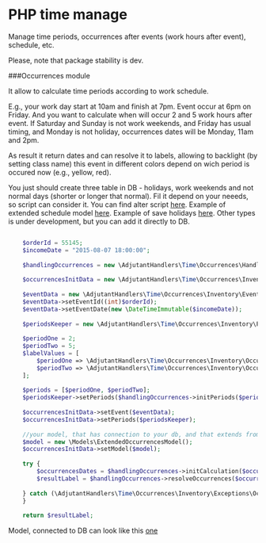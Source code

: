 # PHP time manage
Manage time periods, occurrences after events (work hours after event), schedule, etc.

Please, note that package stability is dev. 

###Occurrences module

It allow to calculate time periods according to work schedule. 

E.g., your work day start at 10am and finish at 7pm. Event occur at 6pm on Friday. And you want to calculate when will occur 2 and 5 work hours after event. If Saturday and Sunday is not work weekends, and Friday has usual timing, and Monday is not holiday, occurrences dates will be Monday, 11am and 2pm.

As result it return dates and can resolve it to labels, allowing to backlight (by setting class name) this event in different colors depend on wich period is occured now (e.g., yellow, red).

You just should create three table in DB - holidays, work weekends and not normal days (shorter or longer that normal). Fil it depend on your neeeds, so script can consider it. You can find alter script [here](docs/schedule/schedule.sql). Example of extended schedule model [here](docs/schedule/ExtendedModelExample.md). Example of save holidays [here](docs/schedule/ExampleSave.md). Other types is under development, but you can add it directly to DB.

```php

    $orderId = 55145;
    $incomeDate = "2015-08-07 18:00:00";
    
    $handlingOccurrences = new \AdjutantHandlers\Time\Occurrences\HandlingOccurrences();
    
    $occurrencesInitData = new \AdjutantHandlers\Time\Occurrences\Inventory\OccurrencesInitData();
    
    $eventData = new \AdjutantHandlers\Time\Occurrences\Inventory\EventData();
    $eventData->setEventId((int)$orderId);
    $eventData->setEventDate(new \DateTimeImmutable($incomeDate));
    
    $periodsKeeper = new \AdjutantHandlers\Time\Occurrences\Inventory\PeriodsKeeper();
    
    $periodOne = 2;
    $periodTwo = 5;
    $labelValues = [
        $periodOne => \AdjutantHandlers\Time\Occurrences\Inventory\OccurrencesConsts::MIN_PERIOD_LABEL,
        $periodTwo => \AdjutantHandlers\Time\Occurrences\Inventory\OccurrencesConsts::OLDER_PERIOD_LABEL
    ];
    
    $periods = [$periodOne, $periodTwo];
    $periodsKeeper->setPeriods($handlingOccurrences->initPeriods($periods));
    
    $occurrencesInitData->setEvent($eventData);
    $occurrencesInitData->setPeriods($periodsKeeper);
    
    //your model, that has connection to your db, and that extends from OccurrencesModel (contain queries)
    $model = new \Models\ExtendedOccurrencesModel();
    $occurrencesInitData->setModel($model);
    
    try {
        $occurrencesDates = $handlingOccurrences->initCalculation($occurrencesInitData);
        $resultLabel = $handlingOccurrences->resolveOccurrences($occurrencesDates, $labelValues);
    
    } catch (\AdjutantHandlers\Time\Occurrences\Inventory\Exceptions\OccurrencesException $e) {
    }
    
    return $resultLabel;
```    

Model, connected to DB can look like this [one](docs/occurrences/ExtendedOccurrencesModel.md
)
